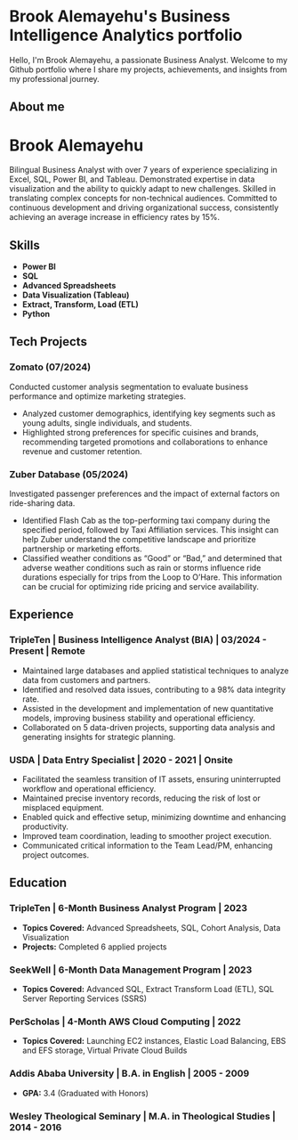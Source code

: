 <!--


**Brook2022/Brook2022** is a ✨ _special_ ✨ repository because its `README.md` (this file) appears on your GitHub profile.

Here are some ideas to get you started:

- 🔭 I’m currently working on ...
- 🌱 I’m currently learning ...
- 👯 I’m looking to collaborate on ...
- 🤔 I’m looking for help with ...
- 💬 Ask me about ...
- 📫 How to reach me: ...
- 😄 Pronouns: ...
- ⚡ Fun fact: ...
-->

# Brook Alemayehu's Business Intelligence Analytics portfolio

Hello, I'm Brook Alemayehu, a passionate Business Analyst. Welcome to my Github portfolio where I share my projects, achievements, and insights from my professional journey.

## About me

# Brook Alemayehu

Bilingual Business Analyst with over 7 years of experience specializing in Excel, SQL, Power BI, and Tableau. Demonstrated expertise in data visualization and the ability to quickly adapt to new challenges. Skilled in translating complex concepts for non-technical audiences. Committed to continuous development and driving organizational success, consistently achieving an average increase in efficiency rates by 15%.

## Skills
- **Power BI**
- **SQL**
- **Advanced Spreadsheets**
- **Data Visualization (Tableau)**
- **Extract, Transform, Load (ETL)**
- **Python**

## Tech Projects

### Zomato (07/2024)
Conducted customer analysis segmentation to evaluate business performance and optimize marketing strategies.
- Analyzed customer demographics, identifying key segments such as young adults, single individuals, and students.
- Highlighted strong preferences for specific cuisines and brands, recommending targeted promotions and collaborations to enhance revenue and customer retention.

### Zuber Database (05/2024)
Investigated passenger preferences and the impact of external factors on ride-sharing data.
- Identified Flash Cab as the top-performing taxi company during the specified period, followed by Taxi Affiliation services. This insight can help Zuber understand the competitive landscape and prioritize partnership or marketing efforts. 
- Classified weather conditions as “Good” or “Bad,” and determined that adverse weather conditions such as rain or storms influence ride durations especially for trips from the Loop to O’Hare. This information can be crucial for optimizing ride pricing and service availability.

## Experience

### TripleTen | Business Intelligence Analyst (BIA) | 03/2024 - Present | Remote
- Maintained large databases and applied statistical techniques to analyze data from customers and partners.
- Identified and resolved data issues, contributing to a 98% data integrity rate.
- Assisted in the development and implementation of new quantitative models, improving business stability and operational efficiency.
- Collaborated on 5 data-driven projects, supporting data analysis and generating insights for strategic planning.

### USDA | Data Entry Specialist | 2020 - 2021 | Onsite
- Facilitated the seamless transition of IT assets, ensuring uninterrupted workflow and operational efficiency.
- Maintained precise inventory records, reducing the risk of lost or misplaced equipment.
- Enabled quick and effective setup, minimizing downtime and enhancing productivity.
- Improved team coordination, leading to smoother project execution.
- Communicated critical information to the Team Lead/PM, enhancing project outcomes.

## Education

### TripleTen | 6-Month Business Analyst Program | 2023
- **Topics Covered:** Advanced Spreadsheets, SQL, Cohort Analysis, Data Visualization
- **Projects:** Completed 6 applied projects

### SeekWell | 6-Month Data Management Program | 2023
- **Topics Covered:** Advanced SQL, Extract Transform Load (ETL), SQL Server Reporting Services (SSRS)

### PerScholas | 4-Month AWS Cloud Computing | 2022
- **Topics Covered:** Launching EC2 instances, Elastic Load Balancing, EBS and EFS storage, Virtual Private Cloud Builds

### Addis Ababa University | B.A. in English | 2005 - 2009
- **GPA:** 3.4 (Graduated with Honors)

### Wesley Theological Seminary | M.A. in Theological Studies | 2014 - 2016


